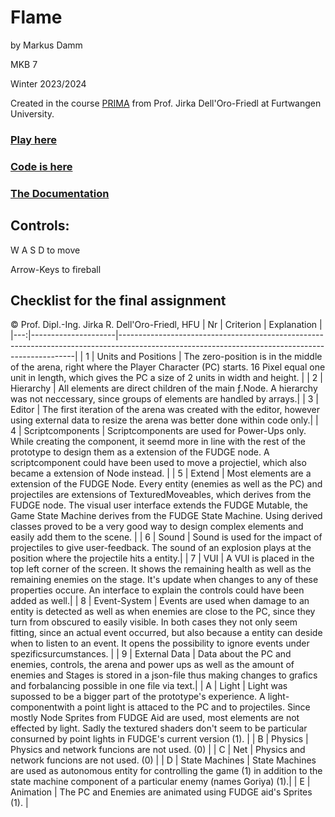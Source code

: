 # Flame
by Markus Damm

MKB 7

Winter 2023/2024

Created in the course [PRIMA](https://github.com/JirkaDellOro/Prima) from Prof. Jirka Dell'Oro-Friedl at Furtwangen University.

### [Play here](https://MarkusDamm.github.io/PRIMA_End/index.html)

### [Code is here](https://github.com/MarkusDamm/PRIMA_End/tree/master/Script/Source)

### [The Documentation](https://github.com/MarkusDamm/PRIMA_End/blob/master/Documentation/DesignDoc.pdf)

## Controls:

W A S D to move

Arrow-Keys to fireball

## Checklist for the final assignment
© Prof. Dipl.-Ing. Jirka R. Dell'Oro-Friedl, HFU
| Nr | Criterion           | Explanation                                                                                                                                     |
|---:|---------------------|-------------------------------------------------------------------------------------------------------------------------------------------------|
|  1 | Units and Positions | The zero-position is in the middle of the arena, right where the Player Character (PC) starts. 16 Pixel equal one unit in length, which gives the PC a size of 2 units in width and height.                                                                |
|  2 | Hierarchy           | All elements are direct children of the main ƒ.Node. A hierarchy was not neccessary, since groups of elements are handled by arrays.|
|  3 | Editor              | The first iteration of the arena was created with the editor, however using external data to resize the arena was better done within code only.|
|  4 | Scriptcomponents    | Scriptcomponents are used for Power-Ups only. While creating the component, it seemd more in line with the rest of the prototype to design them as a extension of the FUDGE node. A scriptcomponent could have been used to move a projectiel, which also became a extension of Node instead.                                                |
|  5 | Extend              | Most elements are a extension of the FUDGE Node. Every entity (enemies as well as the PC) and projectiles are extensions of TexturedMoveables, which derives from the FUDGE node. The visual user interface extends the FUDGE Mutable, the Game State Machine derives from the FUDGE State Machine. Using derived classes proved to be a very good way to design complex elements and easily add them to the scene.                |
|  6 | Sound               | Sound is used for the impact of projectiles to give user-feedback. The sound of an explosion plays at the position where the projectile hits a entity.|
|  7 | VUI                 | A VUI is placed in the top left corner of the screen. It shows the remaining health as well as the remaining enemies on the stage. It's update when changes to any of these properties occure. An interface to explain the controls could have been added as well.|
|  8 | Event-System        | Events are used when damage to an entity is detected as well as when enemies are close to the PC, since they turn from obscured to easily visible. In both cases they not only seem fitting, since an actual event occurred, but also because a entity can deside when to listen to an event. It opens the possibility to ignore events under spezificsurcumstances. |
|  9 | External Data       | Data about the PC and enemies, controls, the arena and power ups as well as the amount of enemies and Stages is stored in a json-file thus making changes to grafics and forbalancing possible in one file via text.|
|  A | Light               | Light was supossed to be a bigger part of the prototype's experience. A light-componentwith a point light is attaced to the PC and to projectiles. Since mostly Node Sprites from FUDGE Aid are used, most elements are not effected by light. Sadly the textured shaders don't seem to be particular consurned by point lights in FUDGE's current version (1).                                                                          |
|  B | Physics             | Physics and network funcions are not used. (0) |
|  C | Net                 | Physics and network funcions are not used. (0) |
|  D | State Machines      | State Machines are used as autonomous entity for controlling the game (1) in addition to the state machine component of a particular enemy (names Goriya) (1).|
|  E | Animation           | The PC and Enemies are animated using FUDGE aid's Sprites (1).                                                   |
